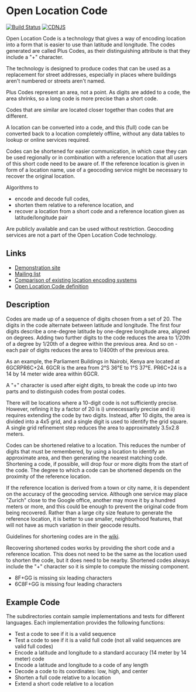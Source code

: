 Open Location Code
==================

[![Build Status](https://github.com/google/open-location-code/actions/workflows/main.yml/badge.svg?branch=main)](https://github.com/google/open-location-code/actions/workflows/main.yml?query=branch%3Amain)
[![CDNJS](https://img.shields.io/cdnjs/v/openlocationcode.svg)](https://cdnjs.com/libraries/openlocationcode)

Open Location Code is a technology that gives a way of encoding location into a form that is
easier to use than latitude and longitude. The codes generated are called Plus Codes, as their
distinguishing attribute is that they include a "+" character.

The technology is designed to produce codes that can be used as a replacement for street addresses, especially
in places where buildings aren't numbered or streets aren't named.

Plus Codes represent an area, not a point. As digits are added
to a code, the area shrinks, so a long code is more precise than a short
code.

Codes that are similar are located closer together than codes that are
different.

A location can be converted into a code, and this (full) code can be converted back to a location completely offline, without any data tables to lookup or online services required.

Codes can be shortened for easier communication, in which case they can be used regionally or in combination with a reference location that all users of this short code need to be aware of. If the reference location is given in form of a location name, use of a geocoding service might be necessary to recover the original location.

Algorithms to
* encode and decode full codes,
* shorten them relative to a reference location, and
* recover a location from a short code and a reference location given as latitude/longitude pair

Are publicly available and can be used without restriction. Geocoding services are not a part of the Open Location Code technology.

Links
-----
 * [Demonstration site](http://plus.codes/)
 * [Mailing list](https://groups.google.com/forum/#!forum/open-location-code)
 * [Comparison of existing location encoding systems](Documentation/Reference/comparison.adoc)
 * [Open Location Code definition](Documentation/Specification/olc_definition.adoc)

Description
-----------

Codes are made up of a sequence of digits chosen from a set of 20. The
digits in the code alternate between latitude and longitude. The first
four digits describe a one-degree latitude by one-degree longitude
area, aligned on degrees. Adding two further digits to the code
reduces the area to 1/20th of a degree by 1/20th of a degree within the
previous area. And so on - each pair of digits reduces the area to
1/400th of the previous area.

As an example, the Parliament Buildings in Nairobi, Kenya are located at
6GCRPR6C+24. 6GCR is the area from 2°S 36°E to 1°S 37°E. PR6C+24 is a 14
by 14 meter wide area within 6GCR.

A "+" character is used after eight digits, to break the code up into two parts
and to distinguish codes from postal codes.

There will be locations where a 10-digit code is not sufficiently precise. However,
refining it by a factor of 20 is i) unnecessarily precise and ii) requires extending
the code by two digits. Instead, after 10 digits, the area is divided
into a 4x5 grid, and a single digit is used to identify the grid square. A single
grid refinement step reduces the area to approximately 3.5x2.8 meters.

Codes can be shortened relative to a location. This reduces the number of digits
that must be remembered, by using a location to identify an approximate area,
and then generating the nearest matching code. Shortening a code, if possible,
will drop four or more digits from the start of the code. The degree to which a
code can be shortened depends on the proximity of the reference location.

If the reference location is derived from a town or city name, it is dependent
on the accuracy of the geocoding service. Although one service may place
"Zurich" close to the Google office, another may move it by a hundred meters or
more, and this could be enough to prevent the original code from being recovered.
Rather than a large city size feature to generate the reference location, it is
better to use smaller, neighborhood features, that will not have as much
variation in their geocode results.

Guidelines for shortening codes are in the [wiki](Documentation/Specification/Short_Code_Guidance.md).

Recovering shortened codes works by providing the short code and a reference
location. This does not need to be the same as the location used to shorten the
code, but it does need to be nearby. Shortened codes always include the "+"
character so it is simple to compute the missing component.

 * 8F+GG is missing six leading characters
 * 6C8F+GG is missing four leading characters

Example Code
------------

The subdirectories contain sample implementations and tests for different
languages. Each implementation provides the following functions:

 * Test a code to see if it is a valid sequence
 * Test a code to see if it is a valid full code
   (not all valid sequences are valid full codes)
 * Encode a latitude and longitude to a standard accuracy
   (14 meter by 14 meter) code
 * Encode a latitude and longitude to a code of any length
 * Decode a code to its coordinates: low, high, and center
 * Shorten a full code relative to a location
 * Extend a short code relative to a location
